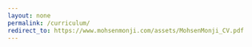 ```yaml
---
layout: none
permalink: /curriculum/
redirect_to: https://www.mohsenmonji.com/assets/MohsenMonji_CV.pdf
---
```

